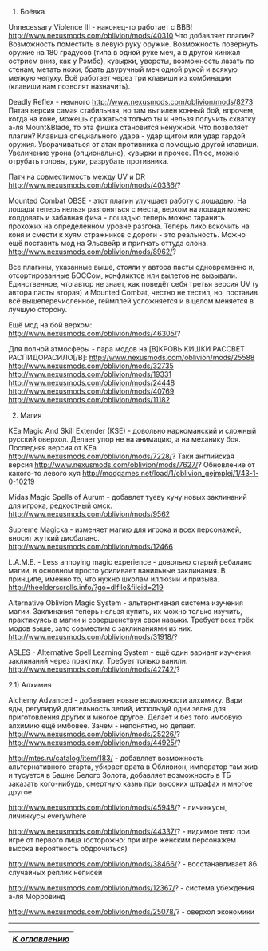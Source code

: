1) Боёвка

Unnecessary Violence III - наконец-то работает с ВВВ!
http://www.nexusmods.com/oblivion/mods/40310
Что добавляет плагин? Возможность поместить в левую руку оружие. Возможность повернуть оружие на 180 градусов (типа в одной руке меч, а в другой кинжал острием вниз, как у Рэмбо), кувырки, увороты, возможность лазать по стенам, метать ножи, брать двуручный меч одной рукой и всякую мелкую чепуху. Всё работает через три клавиши из комбинации (клавиши нам позволят назначить).

Deadly Reflex - немного
http://www.nexusmods.com/oblivion/mods/8273
Пятая версия самая стабильная, но там выпилен конный бой, впрочем, когда на коне, можешь сражаться только ты и нельзя получить схватку а-ля Mount&Blade, то эта фишка становится ненужной. Что позволяет плагин? Клавиша специального удара - удар щитом или удар гардой оружия. Уворачиваться от атак противника с помощью другой клавиши. Увеличение урона (опционально), кувырки и прочее. Плюс, можно отрубать головы, руки, разрубать противника.

Патч на совместимость между UV и DR 
http://www.nexusmods.com/oblivion/mods/40336/?

Mounted Combat OBSE - этот плагин улучшает работу с лошадью. На лошади теперь нельзя разгоняться с места, верхом на лошади можно колдовать и забавная фича - лошадью теперь можно таранить прохожих на определенном уровне разгона. Теперь лихо вскочить на коня и смести к хуям стражников с дороги - это реальность. Можно ещё поставить мод на Эльсвейр и пригнать оттуда слона.
http://www.nexusmods.com/oblivion/mods/8962/?

Все плагины, указанные выше, стояли у автора пасты одновременно и, отсортированные БОССом, конфликтов или вылетов не вызывали. Единственное, что автор не знает, как поведёт себя третья версия UV (у автора пасты вторая) и Mounted Combat, честно не тестил, но, поставив всё вышеперечисленное, геймплей усложняется и в целом меняется в лучшую сторону. 

Ещё мод на бой верхом: http://www.nexusmods.com/oblivion/mods/46305/?

Для полной атмосферы - пара модов на [B]КРОВЬ КИШКИ РАССВЕТ РАСПИДОРАСИЛО[/B]:
http://www.nexusmods.com/oblivion/mods/25588
http://www.nexusmods.com/oblivion/mods/32735
http://www.nexusmods.com/oblivion/mods/19331
http://www.nexusmods.com/oblivion/mods/24448
http://www.nexusmods.com/oblivion/mods/40769
http://www.nexusmods.com/oblivion/mods/11182

2) Магия

KEa Magic And Skill Extender (KSE) - довольно наркоманский и сложный русский оверхол. Делает упор не на анимацию, а на механику боя.
Последняя версия от KEa 
http://www.nexusmods.com/oblivion/mods/7228/?
Таки английская версия
http://www.nexusmods.com/oblivion/mods/7627/?
Обновление от какого-то левого хуя
http://modgames.net/load/1/oblivion_gejmplej/1/43-1-0-10219

Midas Magic Spells of Aurum - добавлет туеву хучу новых заклинаний для игрока, редкостный омск.
http://www.nexusmods.com/oblivion/mods/9562

Supreme Magicka - изменяет магию для игрока и всех персонажей, вносит жуткий дисбаланс.
http://www.nexusmods.com/oblivion/mods/12466

L.A.M.E. - Less annoying magic experience - довольно старый ребаланс магии, в основном просто усиливает ванильные заклинания. В принципе, именно то, что нужно школам иллюзии и призыва.
http://theelderscrolls.info/?go=dlfile&fileid=219

Alternative Oblivion Magic System - альтернтивная система изучения магии. Заклинания теперь нельзя купить, их можно только изучить, практикуясь в магии и совершенствуя свои навыки. Требует всех трёх модов выше, зато совместим с заклинаниями из них.
http://www.nexusmods.com/oblivion/mods/31918/?

ASLES - Alternative Spell Learning System - ещё один вариант изучения заклинаний через практику. Требует только ванили.
http://www.nexusmods.com/oblivion/mods/42742/?

2.1) Алхимия

Alchemy Advanced - добавляет новые возможности алхимику. Вари яды, регулируй длительность зелий, используй одни зелья для приготовления других и многое другое. Делает и без того имбовую алхимию ещё имбовее. Зачем - непонятно, но делает.
http://www.nexusmods.com/oblivion/mods/25226/?
http://www.nexusmods.com/oblivion/mods/44925/?



http://mtes.ru/catalog/item/183/ - добавляет возможность альтернативного старта, убирает врата в Обливион, император там жив и тусуется в Башне Белого Золота, добавляет возможность в ТБ заказать кого-нибудь, смертную казнь при высоких штрафах и многое другое

http://www.nexusmods.com/oblivion/mods/45948/? - личинкусы, личинкусы everywhere

http://www.nexusmods.com/oblivion/mods/44337/? - видимое тело при игре от первого лица (осторожно: при игре женским персонажем высока вероятность обдрочиться)

http://www.nexusmods.com/oblivion/mods/38466/? - восстанавливает 86 случайных реплик неписей

http://www.nexusmods.com/oblivion/mods/12367/? - система убеждения а-ля Морровинд

http://www.nexusmods.com/oblivion/mods/25078/? - оверхол экономики

------

|[*К оглавлению*](../Оглавление.md)|
|:---:|
